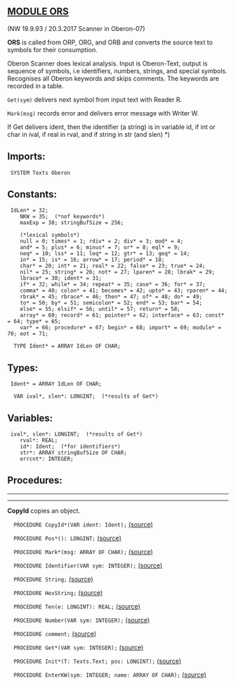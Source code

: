 
## [MODULE ORS](https://github.com/io-core/Build/blob/main/ORS.Mod)

(NW 19.9.93 / 20.3.2017  Scanner in Oberon-07)

**ORS** is called from ORP, ORG, and ORB and converts the source text to symbols for their consumption.

Oberon Scanner does lexical analysis. Input is Oberon-Text, output is
sequence of symbols, i.e identifiers, numbers, strings, and special symbols.
Recognises all Oberon keywords and skips comments. The keywords are recorded in a table.

`Get(sym)` delivers next symbol from input text with Reader R.

`Mark(msg)` records error and delivers error message with Writer W.

If Get delivers ident, then the identifier (a string) is in variable id, 
if int or char in ival, if real in rval, and if string in str (and slen) *)


  ## Imports:
` SYSTEM Texts Oberon`

## Constants:
```
 IdLen* = 32;
    NKW = 35;  (*nof keywords*)
    maxExp = 38; stringBufSize = 256;
  
    (*lexical symbols*)
    null = 0; times* = 1; rdiv* = 2; div* = 3; mod* = 4;
    and* = 5; plus* = 6; minus* = 7; or* = 8; eql* = 9;
    neq* = 10; lss* = 11; leq* = 12; gtr* = 13; geq* = 14;
    in* = 15; is* = 16; arrow* = 17; period* = 18;
    char* = 20; int* = 21; real* = 22; false* = 23; true* = 24;
    nil* = 25; string* = 26; not* = 27; lparen* = 28; lbrak* = 29;
    lbrace* = 30; ident* = 31;
    if* = 32; while* = 34; repeat* = 35; case* = 36; for* = 37;
    comma* = 40; colon* = 41; becomes* = 42; upto* = 43; rparen* = 44;
    rbrak* = 45; rbrace* = 46; then* = 47; of* = 48; do* = 49;
    to* = 50; by* = 51; semicolon* = 52; end* = 53; bar* = 54;
    else* = 55; elsif* = 56; until* = 57; return* = 58;
    array* = 60; record* = 61; pointer* = 62; interface* = 63; const* = 64; type* = 65;
    var* = 66; procedure* = 67; begin* = 68; import* = 69; module* = 70; eot = 71;

  TYPE Ident* = ARRAY IdLen OF CHAR;
```
## Types:
```
 Ident* = ARRAY IdLen OF CHAR;

  VAR ival*, slen*: LONGINT;  (*results of Get*)
```
## Variables:
```
 ival*, slen*: LONGINT;  (*results of Get*)
    rval*: REAL;
    id*: Ident;  (*for identifiers*)
    str*: ARRAY stringBufSize OF CHAR;
    errcnt*: INTEGER;

```
## Procedures:
---
---
**CopyId** copies an object.

`  PROCEDURE CopyId*(VAR ident: Ident);` [(source)](https://github.com/io-core/Build/blob/main/ORS.Mod#L70)


`  PROCEDURE Pos*(): LONGINT;` [(source)](https://github.com/io-core/Build/blob/main/ORS.Mod#L74)


`  PROCEDURE Mark*(msg: ARRAY OF CHAR);` [(source)](https://github.com/io-core/Build/blob/main/ORS.Mod#L78)


`  PROCEDURE Identifier(VAR sym: INTEGER);` [(source)](https://github.com/io-core/Build/blob/main/ORS.Mod#L88)


`  PROCEDURE String;` [(source)](https://github.com/io-core/Build/blob/main/ORS.Mod#L103)


`  PROCEDURE HexString;` [(source)](https://github.com/io-core/Build/blob/main/ORS.Mod#L115)


`  PROCEDURE Ten(e: LONGINT): REAL;` [(source)](https://github.com/io-core/Build/blob/main/ORS.Mod#L135)


`  PROCEDURE Number(VAR sym: INTEGER);` [(source)](https://github.com/io-core/Build/blob/main/ORS.Mod#L145)


`  PROCEDURE comment;` [(source)](https://github.com/io-core/Build/blob/main/ORS.Mod#L214)


`  PROCEDURE Get*(VAR sym: INTEGER);` [(source)](https://github.com/io-core/Build/blob/main/ORS.Mod#L228)


`  PROCEDURE Init*(T: Texts.Text; pos: LONGINT);` [(source)](https://github.com/io-core/Build/blob/main/ORS.Mod#L283)


`  PROCEDURE EnterKW(sym: INTEGER; name: ARRAY OF CHAR);` [(source)](https://github.com/io-core/Build/blob/main/ORS.Mod#L287)

